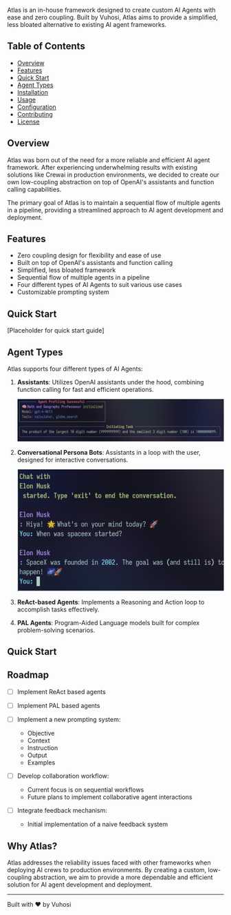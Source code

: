 Atlas is an in-house framework designed to create custom AI Agents with ease and zero coupling. Built by Vuhosi, Atlas aims to provide a simplified, less bloated alternative to existing AI agent frameworks.

## Table of Contents

- [Overview](#overview)
- [Features](#features)
- [Quick Start](#quick-start)
- [Agent Types](#agent-types)
- [Installation](#installation)
- [Usage](#usage)
- [Configuration](#configuration)
- [Contributing](#contributing)
- [License](#license)

## Overview

Atlas was born out of the need for a more reliable and efficient AI agent framework. After experiencing underwhelming results with existing solutions like Crewai in production environments, we decided to create our own low-coupling abstraction on top of OpenAI's assistants and function calling capabilities.

The primary goal of Atlas is to maintain a sequential flow of multiple agents in a pipeline, providing a streamlined approach to AI agent development and deployment.

## Features

- Zero coupling design for flexibility and ease of use
- Built on top of OpenAI's assistants and function calling
- Simplified, less bloated framework
- Sequential flow of multiple agents in a pipeline
- Four different types of AI Agents to suit various use cases
- Customizable prompting system

## Quick Start

[Placeholder for quick start guide]

## Agent Types

Atlas supports four different types of AI Agents:

1. **Assistants**: Utilizes OpenAI assistants under the hood, combining function calling for fast and efficient operations.

   ![Assistants Demo](./assets/demo.png)

2. **Conversational Persona Bots**: Assistants in a loop with the user, designed for interactive conversations.

   ![Persona Bots Demo](./assets/persona.png)

3. **ReAct-based Agents**: Implements a Reasoning and Action loop to accomplish tasks effectively.

4. **PAL Agents**: Program-Aided Language models built for complex problem-solving scenarios.


## Quick Start





## Roadmap

- [ ] Implement ReAct based agents

- [ ] Implement PAL based agents

- [ ] Implement a new prompting system:
  - Objective
  - Context
  - Instruction
  - Output
  - Examples

- [ ] Develop collaboration workflow:
  - Current focus is on sequential workflows
  - Future plans to implement collaborative agent interactions

- [ ] Integrate feedback mechanism:
  - Initial implementation of a naive feedback system

## Why Atlas?

Atlas addresses the reliability issues faced with other frameworks when deploying AI crews to production environments. By creating a custom, low-coupling abstraction, we aim to provide a more dependable and efficient solution for AI agent development and deployment.

---

Built with ❤️ by Vuhosi
